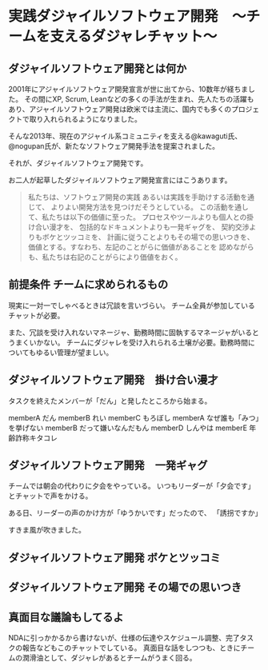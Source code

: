 # 実践ダジャイルソフトウェア開発　〜チームを支えるダジャレチャット〜

## ダジャイルソフトウェア開発とは何か
2001年にアジャイルソフトウェア開発宣言が世に出てから、10数年が経ちました。
その間にXP, Scrum, Leanなどの多くの手法が生まれ、先人たちの活躍もあり、アジャイルソフトウェア開発は欧米では主流に、国内でも多くのプロジェクトで取り入れられるようになりました。

そんな2013年、現在のアジャイル系コミュニティを支える@kawaguti氏、@nogupan氏が、新たなソフトウェア開発手法を提案されました。

それが、ダジャイルソフトウェア開発です。

お二人が起草したダジャイルソフトウェア開発宣言にはこうあります。

> 私たちは、ソフトウェア開発の実践
> あるいは実践を手助けする活動を通じて、
> よりよい開発方法を見つけだそうとしている。
> この活動を通して、私たちは以下の価値に至った。
> プロセスやツールよりも個人との掛け合い漫才を、
> 包括的なドキュメントよりも一発ギャグを、
> 契約交渉よりもボケとツッコミを、
> 計画に従うことよりもその場での思いつきを、
> 価値とする。すなわち、左記のことがらに価値があることを
> 認めながらも、私たちは右記のことがらにより価値をおく。

## 前提条件 チームに求められるもの
現実に一対一でしゃべるときは冗談を言いづらい。
チーム全員が参加しているチャットが必要。

また、冗談を受け入れないマネージャ、勤務時間に固執するマネージャがいるとうまくいかない。
チームにダジャレを受け入れられる土壌が必要。勤務時間についてもゆるい管理が望ましい。

## ダジャイルソフトウェア開発　掛け合い漫才
タスクを終えたメンバーが「だん」と発したところから始まる。

memberA だん
memberB れい
memberC もろぼし
memberA なぜ誰も「みつ」を挙げない
memberB だって嫌いなんだもん
memberD しんやは
memberE 年齢詐称キタコレ

## ダジャイルソフトウェア開発　一発ギャグ
チームでは朝会の代わりに夕会をやっている。
いつもリーダーが「夕会です」とチャットで声をかける。

ある日、リーダーの声のかけ方が「ゆうかいです」だったので、
「誘拐ですか」

すきま風が吹きました。

## ダジャイルソフトウェア開発 ボケとツッコミ

## ダジャイルソフトウェア開発 その場での思いつき

## 真面目な議論もしてるよ
NDAに引っかかるから書けないが、仕様の伝達やスケジュール調整、完了タスクの報告などもこのチャットでしている。
真面目な話をしつつも、ときにチームの潤滑油として、ダジャレがあるとチームがうまく回る。			
